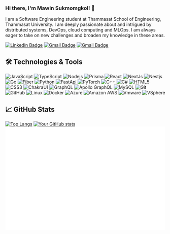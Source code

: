 ### Hi there, I'm Mawin Sukmomgkol! 👋

I am a Software Engineering student at Thammasat School of Engineering, Thammasat University. I am deeply passionate about and intrigued by distributed systems, DevOps, cloud computing and MLOps. I am always eager to take on new challenges and broaden my knowledge in these areas.

[![Linkedin Badge](https://img.shields.io/badge/-Mawin_Sukmongkol-blue?style=flat-square&logo=Linkedin&logoColor=white&link=https://www.linkedin.com/in/mawin-sukmongkol-91424a265/)](https://www.linkedin.com/in/mawin-sukmongkol-91424a265/)
[![Gmail Badge](https://img.shields.io/badge/-mawin38408@gmail.com-c14438?style=flat-square&logo=Gmail&logoColor=white&link=mailto:mawin38408@gmail.com)](mailto:mawin38408@gmail.com)
[![Gmail Badge](https://img.shields.io/badge/-mawin.sukm@gmail.com-c14438?style=flat-square&logo=Gmail&logoColor=white&link=mailto:mawin.sukm@gmail.com)](mailto:mawin.sukm@gmail.com)

## 🛠️ Technologies & Tools

![JavaScript](https://img.shields.io/badge/-JavaScript-232F3E?style=flat-square&logo=javascript)
![TypeScript](https://img.shields.io/badge/-TypeScript-232F3E?style=flat-square&logo=typescript)
![Nodejs](https://img.shields.io/badge/-Nodejs-232F3E?style=flat-square&logo=Node.js)
![Prisma](https://img.shields.io/badge/-Prisma-232F3E?style=flat-square&logo=prisma)
![React](https://img.shields.io/badge/-React-232F3E?style=flat-square&logo=react)
![NextJs](https://img.shields.io/badge/NextJs-232F3E?style=flat-square&logo=nextjs)
![Nestjs](https://img.shields.io/badge/-Nestjs-181717?style=flat-square&logo=nestjs)
![Go](https://img.shields.io/badge/-Go-181717?style=flat-square&logo=go)
![Fiber](https://img.shields.io/badge/-Fiber-181717?style=flat-square&logo=go)
![Python](https://img.shields.io/badge/-Python-181717?style=flat-square&logo=Python)
![FastApi](https://img.shields.io/badge/FastApi-181717?style=flat-square&logo=fastapi)
![PyTorch](https://img.shields.io/badge/PyTorch-181717?style=flat-square&logo=pytorch)
![C++](https://img.shields.io/badge/-C++-181717?style=flat-square&logo=c)
![C#](https://img.shields.io/badge/-C%23-181717?style=flat-square&logo=c)
![HTML5](https://img.shields.io/badge/-HTML5-E34F26?style=flat-square&logo=html5&logoColor=white)
![CSS3](https://img.shields.io/badge/-CSS3-1572B6?style=flat-square&logo=css3)
![ChakraUI](https://img.shields.io/badge/-ChakraUI-181717?style=flat-square&logo=chakraui)
![GraphQL](https://img.shields.io/badge/-GraphQL-E10098?style=flat-square&logo=graphql)
![Apollo GraphQL](https://img.shields.io/badge/-Apollo%20GraphQL-311C87?style=flat-square&logo=apollo-graphql)
![MySQL](https://img.shields.io/badge/-MySQL-181717?style=flat-square&logo=mysql)
![Git](https://img.shields.io/badge/-Git-181717?style=flat-square&logo=git)
![GitHub](https://img.shields.io/badge/-GitHub-181717?style=flat-square&logo=github)
![Linux](https://img.shields.io/badge/-Linux-181717?style=flat-square&logo=linux)
![Docker](https://img.shields.io/badge/-Docker-181717?style=flat-square&logo=docker)
![Azure](https://img.shields.io/badge/-Microsoft%20Azure-181717?style=flat-square&logo=microsoft-azure)
![Amazon AWS](https://img.shields.io/badge/Amazon%20AWS-181717?style=flat-square&logo=amazon-aws)
![Vmware](https://img.shields.io/badge/Vmware-181717?style=flat-square&logo=vmware)
![VSphere](https://img.shields.io/badge/VSphere-181717?style=flat-square&logo=vmware)

## 📈 GitHub Stats

[![Top Langs](https://github-readme-stats-sigma-five.vercel.app/api/top-langs/?username=Maszz&layout=compact&theme=dark)](https://github.com/Maszz/github-readme-stats)
[![Your GitHub stats](https://github-readme-stats-sigma-five.vercel.app/api?username=Maszz&show_icons=true&theme=dark)](https://github.com/Maszz/github-readme-stats)
![full-year](/fullyear-calendar.svg)
